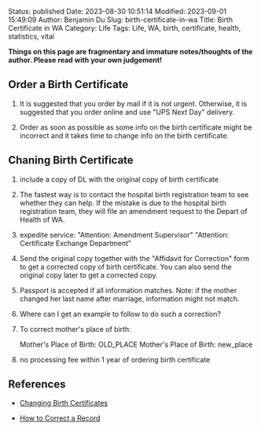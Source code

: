 Status: published
Date: 2023-08-30 10:51:14
Modified: 2023-09-01 15:49:09
Author: Benjamin Du
Slug: birth-certificate-in-wa
Title: Birth Certificate in WA
Category: Life
Tags: Life, WA, birth, certificate, health, statistics, vital

**Things on this page are fragmentary and immature notes/thoughts of the author. Please read with your own judgement!**


## Order a Birth Certificate

1. It is suggested that you order by mail if it is not urgent.
    Otherwise, 
    it is suggested that you order online and use "UPS Next Day" delivery.

2. Order as soon as possible as some info on the birth certificate might be incorrect
    and it takes time to change info on the birth certificate.

## Chaning Birth Certificate

1. include a copy of DL with the original copy of birth certificate

1. The fastest way is to contact the hospital birth registration team
    to see whether they can help.
    If the mistake is due to the hospital birth registration team,
    they will file an amendment request to the Depart of Health of WA.

1. expedite service: "Attention: Amendment Supervisor"
    "Attention: Certificate Exchange Department"

2. Send the original copy together with the "Affidavit for Correction" form 
    to get a corrected copy of birth certificate.
    You can also send the original copy later to get a corrected copy.


3. Passport is accepted if all information matches. 
    Note: if the mother changed her last name after marriage,
    information might not match.

4. Where can I get an example to follow to do such a correction?

5. To correct mother's place of birth:

    Mother's Place of Birth: OLD_PLACE
    Mother's Place of Birth: new_place

6. no processing fee within 1 year of ordering birth certificate

## References

- [Changing Birth Certificates](https://doh.wa.gov/licenses-permits-and-certificates/vital-records/how-correct-record/changing-birth-certificates#:~:text=Contact%20the%20birth%20hospital%20or%20certified%20midwife.,-What%20I%20want&text=or%20facility%20name-,Requirements%20to%20make%20the%20change%20%E2%80%A2%20At%20least%20one%20parent,the%20Affidavit%20for%20Correction%20form.&text=Requestor%20must%20submit%20an%20affidavit,from%20the%20time%20of%20birth.)

- [How to Correct a Record](https://doh.wa.gov/licenses-permits-and-certificates/vital-records/how-correct-record#:~:text=How%20to%20correct%20a%20certificate%20with%20the,the%20documents%20to%20the%20Department%20of%20Health.)

